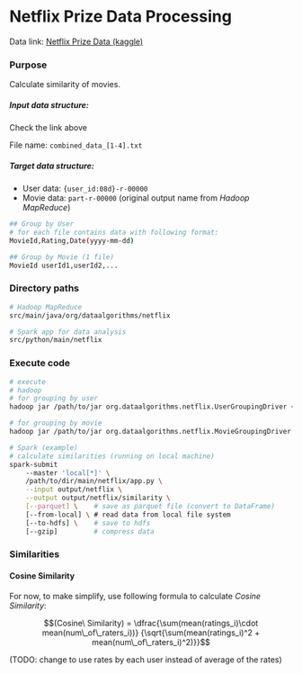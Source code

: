 # Netflix Prize Data Processing

Data link: [Netflix Prize Data (kaggle)](https://www.kaggle.com/netflix-inc/netflix-prize-data)

### Purpose
Calculate similarity of movies.

##### Input data structure:

Check the link above

File name: `combined_data_[1-4].txt`

##### Target data structure:

- User data: `{user_id:08d}-r-00000`
- Movie data: `part-r-00000` (original output name from *Hadoop MapReduce*)


```bash
## Group by User
# for each file contains data with following format:
MovieId,Rating,Date(yyyy-mm-dd)

## Group by Movie (1 file)
MovieId userId1,userId2,...
```

### Directory paths
```bash
# Hadoop MapReduce
src/main/java/org/dataalgorithms/netflix

# Spark app for data analysis
src/python/main/netflix
```

### Execute code
```bash
# execute
# hadoop
# for grouping by user
hadoop jar /path/to/jar org.dataalgorithms.netflix.UserGroupingDriver <input> <output>

# for grouping by movie
hadoop jar /path/to/jar org.dataalgorithms.netflix.MovieGroupingDriver <input> <output>

# Spark (example)
# calculate similarities (running on local machine)
spark-submit
    --master 'local[*]' \
    /path/to/dir/main/netflix/app.py \
    --input output/netflix \
    --output output/netflix/similarity \
    [--parquet] \    # save as parquet file (convert to DataFrame)
    [--from-local] \ # read data from local file system
    [--to-hdfs] \    # save to hdfs
    [--gzip]         # compress data
```

### Similarities
#### Cosine Similarity
For now, to make simplify, use following formula to calculate *Cosine Similarity*:

$$(Cosine\ Similarity) =
\dfrac{\sum(mean(ratings_i)\cdot mean(num\_of\_raters_i))}
      {\sqrt{\sum(mean(ratings_i)^2 + mean(num\_of\_raters_i)^2)}}$$

(TODO: change to use rates by each user instead of average of the rates)